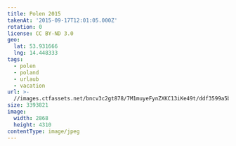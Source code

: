 ```yaml
---
title: Polen 2015
takenAt: '2015-09-17T12:01:05.000Z'
rotation: 0
license: CC BY-ND 3.0
geo:
  lat: 53.931666
  lng: 14.448333
tags:
  - polen
  - poland
  - urlaub
  - vacation
url: >-
  //images.ctfassets.net/bncv3c2gt878/7M1muyeFynZXKC13iKe49t/ddf3599a5bcff3a93b1d605c97c470f3/polen-2015_25329064463_o
size: 3393821
image:
  width: 2868
  height: 4310
contentType: image/jpeg
---
```


